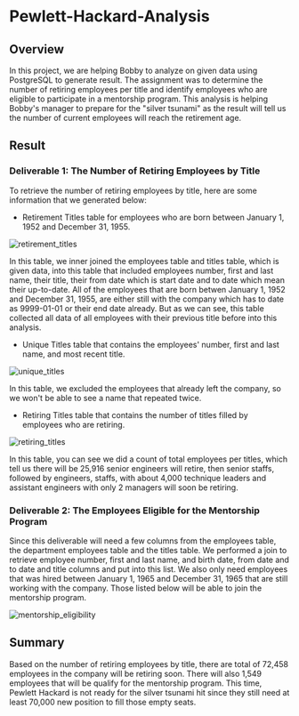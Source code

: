 # Pewlett-Hackard-Analysis

## Overview
In this project, we are helping Bobby to analyze on given data using PostgreSQL to generate result. The assignment was to determine the number of retiring employees per title and identify employees who are eligible to participate in a mentorship program. This analysis is helping Bobby's manager to prepare for the "silver tsunami" as the result will tell us the number of current employees will reach the retirement age. 

## Result

### Deliverable 1: The Number of Retiring Employees by Title
To retrieve the number of retiring employees by title, here are some information that we generated below:

- Retirement Titles table for employees who are born between January 1, 1952 and December 31, 1955.

![retirement_titles](https://user-images.githubusercontent.com/107448172/183279198-15fc1ab1-c2ce-494a-aed4-aada2c2a7eb5.png)

In this table, we inner joined the employees table and titles table, which is given data, into this table that included employees number, first and last name, their title, their from date which is start date and to date which mean their up-to-date. All of the employees that are born betwen January 1, 1952 and December 31, 1955, are either still with the company which has to date as 9999-01-01 or their end date already. But as we can see, this table collected all data of all employees with their previous title before into this analysis.

- Unique Titles table that contains the employees' number, first and last name, and most recent title.

![unique_titles](https://user-images.githubusercontent.com/107448172/183279199-5d48b326-167e-4c7a-9578-cc7f849b01f3.png)

In this table, we excluded the employees that already left the company, so we won't be able to see a name that repeated twice.

- Retiring Titles table that contains the number of titles filled by employees who are retiring. 

![retiring_titles](https://user-images.githubusercontent.com/107448172/183279203-2278a5df-a271-4909-b65c-5b5f25d52afa.png)

In this table, you can see we did a count of total employees per titles, which tell us there will be 25,916 senior engineers will retire, then senior staffs, followed by engineers, staffs, with about 4,000 technique leaders and assistant engineers with only 2 managers will soon be retiring. 

### Deliverable 2: The Employees Eligible for the Mentorship Program

Since this deliverable will need a few columns from the employees table, the department employees table and the titles table. We performed a join to retrieve employee number, first and last name, and birth date, from date and to date and title columns and put into this list. We also only need employees that was hired between January 1, 1965 and December 31, 1965 that are still working with the company. Those listed below will be able to join the mentorship program. 

![mentorship_eligibility](https://user-images.githubusercontent.com/107448172/183280637-dd28d1a3-4b09-43b5-9b5f-5c3750f887ae.png)

## Summary

Based on the number of retiring employees by title, there are total of 72,458 employees in the company will be retiring soon. There will also 1,549 employees that will be qualify for the mentorship program. This time, Pewlett Hackard is not ready for the silver tsunami hit since they still need at least 70,000 new position to fill those empty seats.




